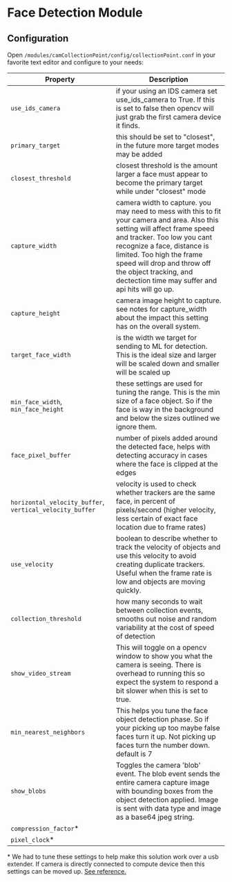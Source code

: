 # Face Detection Module

## Configuration
Open ```/modules/camCollectionPoint/config/collectionPoint.conf``` in your favorite text editor and configure to your needs:

Property|Description
--- | ---
`use_ids_camera`| if your using an IDS camera set use_ids_camera to True.  If this is set to false then opencv will just grab the first camera device it finds.
`primary_target`| this should be set to "closest", in the future more target modes may be added
`closest_threshold`| closest threshold is the amount larger a face must appear to become the primary target while under "closest" mode
`capture_width`| camera width to capture. you may need to mess with this to fit your camera and area.  Also this setting will affect frame speed and tracker.  Too low you cant recognize a face, distance is limited.  Too high the frame speed will drop and throw off the object tracking, and dectection time may suffer and api hits will go up.
`capture_height`| camera image height to capture.  see notes for capture_width about the impact this setting has on the overall system.
`target_face_width`| is the width we target for sending to ML for detection.  This is the ideal size and larger will be scaled down and smaller will be scaled up
 `min_face_width`, `min_face_height`| these settings are used for tuning the range.  This is the min size of a face object.  So if the face is way in the background and below the sizes outlined we ignore them.
|`face_pixel_buffer`| number of pixels added around the detected face, helps with detecting accuracy in cases where the face is clipped at the edges
`horizontal_velocity_buffer`, `vertical_velocity_buffer`| velocity is used to check whether trackers are the same face, in percent of pixels/second (higher velocity, less certain of exact face location due to frame rates)
`use_velocity`| boolean to describe whether to track the velocity of objects and use this velocity to avoid creating duplicate trackers. Useful when the frame rate is low and objects are moving quickly.
`collection_threshold`| how many seconds to wait between collection events, smooths out noise and random variability at the cost of speed of detection
`show_video_stream`| This will toggle on a opencv window to show you what the camera is seeing.  There is overhead to running this so expect the system to respond a bit slower when this is set to true.
`min_nearest_neighbors`| This helps you tune the face object detection phase. So if your picking up too maybe false faces turn it up.  Not picking up faces turn the number down.  default is 7
`show_blobs`| Toggles the camera 'blob' event. The blob event sends the entire camera capture image with bounding boxes from the object detection applied. Image is sent with data type and image as a base64 jpeg string. 
`compression_factor`\*|
`pixel_clock`\* |

\* We had to tune these settings to help make this solution work over a usb extender.  If camera is directly connected to compute device then this settings can be moved up.  [See reference.](https://en.ids-imaging.com/tl_files/downloads/techtip/TechTip_PixelClock_EN.pdf "IDS Tech Tip - Pixel Clock")

